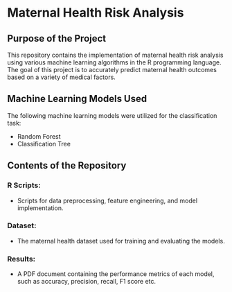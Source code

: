 # Maternal Health Risk Analysis
## Purpose of the Project <br>
This repository contains the implementation of maternal health risk analysis using various machine learning algorithms in the R programming language. The goal of this project is to accurately predict maternal health outcomes based on a variety of medical factors.

## Machine Learning Models Used <br>
The following machine learning models were utilized for the classification task:
* Random Forest
* Classification Tree
  
## Contents of the Repository
### R Scripts:
* Scripts for data preprocessing, feature engineering, and model implementation.

### Dataset:
* The maternal health dataset used for training and evaluating the models.

### Results:
* A PDF document containing the performance metrics of each model, such as accuracy, precision, recall, F1 score etc.
